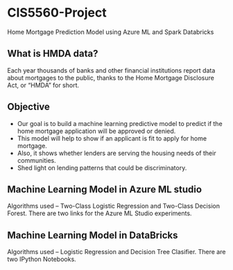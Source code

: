 # CIS5560-Project
Home Mortgage Prediction Model using Azure ML and Spark Databricks

## What is HMDA data?

Each year thousands of banks and other financial institutions report data about mortgages to the public, thanks to the Home Mortgage Disclosure Act, or “HMDA” for short.

## Objective

- Our goal is to build a machine learning predictive model to predict if the home mortgage application will be approved or denied.
- This model will help to show if an applicant is fit to apply for home mortgage.
- Also, it shows whether lenders are serving the housing needs of their communities.
- Shed light on lending patterns that could be discriminatory.

## Machine Learning Model in Azure ML studio

Algorithms used – Two-Class Logistic Regression and Two-Class Decision Forest.
There are two links for the Azure ML Studio experiments.

## Machine Learning Model in DataBricks

Algorithms used – Logistic Regression and Decision Tree Clasifier.
There are two IPython Notebooks.
